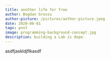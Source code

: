 ```yaml
---
title: another life for free
author: Bogdan Grossu
author-picture: /pictures/author-picture.jpeg
date: 2020-06-01
tags: post
image: programming-background-concept.jpg
description: building a Lab is dope.
---
```


asdfjaskldjflkasdf